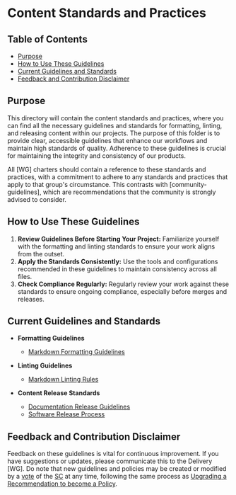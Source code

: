# Content Standards and Practices

## Table of Contents

- [Purpose](#purpose)
- [How to Use These Guidelines](#how-to-use-these-guidelines)
- [Current Guidelines and Standards](#current-guidelines-and-standards)
- [Feedback and Contribution Disclaimer](#feedback-and-contribution-disclaimer)

## Purpose

This directory will contain the content standards and practices, where you can find all the necessary guidelines and standards for formatting, linting, and releasing content within our projects. The purpose of this folder is to provide clear, accessible guidelines that enhance our workflows and maintain high standards of quality. Adherence to these guidelines is crucial for maintaining the integrity and consistency of our products.

All [WG] charters should contain a reference to these standards and practices, with a commitment to adhere to any standards and practices that apply to that group's circumstance. This contrasts with [community-guidelines], which are recommendations that the community is strongly advised to consider.

## How to Use These Guidelines

1. **Review Guidelines Before Starting Your Project:** Familiarize yourself with the formatting and linting standards to ensure your work aligns from the outset.
2. **Apply the Standards Consistently:** Use the tools and configurations recommended in these guidelines to maintain consistency across all files.
3. **Check Compliance Regularly:** Regularly review your work against these standards to ensure ongoing compliance, especially before merges and releases.

## Current Guidelines and Standards

- **Formatting Guidelines**
  - [Markdown Formatting Guidelines](./Markdown_Formatting_Guidelines.md)

- **Linting Guidelines**
  - [Markdown Linting Rules](./Markdown_Linting_Rules.md)

- **Content Release Standards**
  - [Documentation Release Guidelines](./Documentation_Release_Guidelines.md)
  - [Software Release Process](./Software_Release_Process.md)

## Feedback and Contribution Disclaimer

Feedback on these guidelines is vital for continuous improvement. If you have suggestions or updates, please communicate this to the Delivery [WG]. Do note that new guidelines and policies may be created or modified by a [vote] of the [SC] at any time, following the same process as [Upgrading a Recommendation to become a Policy](../community-guidelines/README.md/#upgrading-a-recommendation-to-become-a-policy).

[SC]: <../../community-groups.md#steering-committee>
[vote]: <../steering/charter.md#voting>
